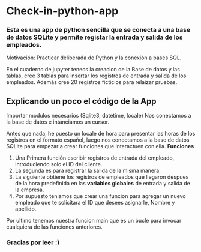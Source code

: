 # Check-in-python-app

### Esta es una app de python sencilla que se conecta a una base de datos SQLite y permite registar la entrada y salida de los empleados.

Motivación: Practicar deliberada de Python y la conexión a bases SQL.

En el cuaderno de jupyter teneos la creacion de la Base de datos y las tablas, cree 3 tablas para insertar los registros de entrada y salida de los empleados. Además cree 20 registros ficticios para relaizar pruebas.

## Explicando un poco el código de la App

Importar modulos necesarios (Sqlite3, datetime, locale)
Nos conectamos a la base de datos e intanciamos un cursor.

Antes que nada, he puesto un locale de hora para presentar las horas de los registros en el formato español, luego nos conectamos a la base de datos SQLite para empezar a crear funciones que interactuen con ella.
**Funciones**
1. Una Primera función escribir registros de entrada del empleado, introduciendo solo el ID del cliente.
2. La segunda es para registrar la salida de la misma manera.
3. La siguiente obtiene los registros de empleados que llegaron despues de la hora predefinida en las **variables globales** de entrada y salida de la empresa.
4. Por supuesto teniamos que crear una funcion para agregar un nuevo empleado que te solicitara el ID que desees asignarle, Nombre y apellido.

Por ultimo tenemos nuestra funcion main que es un bucle para invocar cualquiera de las funciones anteriores.


### Gracias por leer :) 
